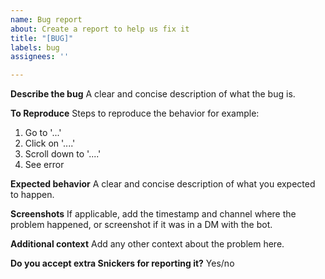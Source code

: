 ```yaml
---
name: Bug report
about: Create a report to help us fix it
title: "[BUG]"
labels: bug
assignees: ''

---
```


**Describe the bug**
A clear and concise description of what the bug is.

**To Reproduce**
Steps to reproduce the behavior for example:
1. Go to '...'
2. Click on '....'
3. Scroll down to '....'
4. See error

**Expected behavior**
A clear and concise description of what you expected to happen.

**Screenshots**
If applicable, add the timestamp and channel where the problem happened, or screenshot if it was in a DM with the bot.

**Additional context**
Add any other context about the problem here.

**Do you accept extra Snickers for reporting it?**
Yes/no
